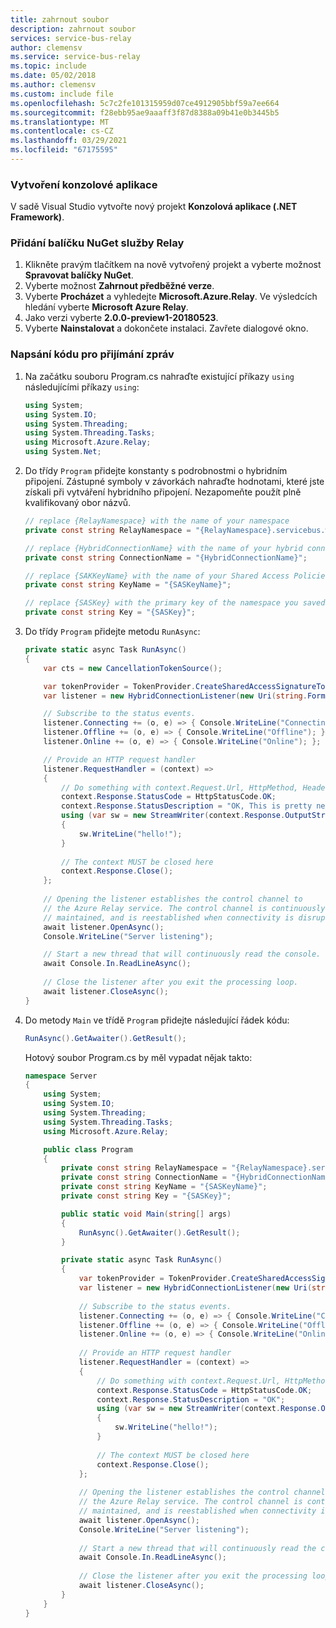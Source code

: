 ```yaml
---
title: zahrnout soubor
description: zahrnout soubor
services: service-bus-relay
author: clemensv
ms.service: service-bus-relay
ms.topic: include
ms.date: 05/02/2018
ms.author: clemensv
ms.custom: include file
ms.openlocfilehash: 5c7c2fe101315959d07ce4912905bbf59a7ee664
ms.sourcegitcommit: f28ebb95ae9aaaff3f87d8388a09b41e0b3445b5
ms.translationtype: MT
ms.contentlocale: cs-CZ
ms.lasthandoff: 03/29/2021
ms.locfileid: "67175595"
---
```

### <a name="create-a-console-application"></a>Vytvoření konzolové aplikace

V sadě Visual Studio vytvořte nový projekt **Konzolová aplikace (.NET Framework)**.

### <a name="add-the-relay-nuget-package"></a>Přidání balíčku NuGet služby Relay

1. Klikněte pravým tlačítkem na nově vytvořený projekt a vyberte možnost **Spravovat balíčky NuGet**.
2. Vyberte možnost **Zahrnout předběžné verze**. 
3. Vyberte **Procházet** a vyhledejte **Microsoft.Azure.Relay**. Ve výsledcích hledání vyberte  **Microsoft Azure Relay**.
4. Jako verzi vyberte **2.0.0-preview1-20180523**. 
5. Vyberte **Nainstalovat** a dokončete instalaci. Zavřete dialogové okno.

### <a name="write-code-to-receive-messages"></a>Napsání kódu pro přijímání zpráv

1. Na začátku souboru Program.cs nahraďte existující příkazy `using` následujícími příkazy `using`:
   
    ```csharp
    using System;
    using System.IO;
    using System.Threading;
    using System.Threading.Tasks;
    using Microsoft.Azure.Relay;
    using System.Net;
    ```
2. Do třídy `Program` přidejte konstanty s podrobnostmi o hybridním připojení. Zástupné symboly v závorkách nahraďte hodnotami, které jste získali při vytváření hybridního připojení. Nezapomeňte použít plně kvalifikovaný obor názvů.
   
    ```csharp
    // replace {RelayNamespace} with the name of your namespace
    private const string RelayNamespace = "{RelayNamespace}.servicebus.windows.net";

    // replace {HybridConnectionName} with the name of your hybrid connection
    private const string ConnectionName = "{HybridConnectionName}";

    // replace {SAKKeyName} with the name of your Shared Access Policies key, which is RootManageSharedAccessKey by default
    private const string KeyName = "{SASKeyName}";

    // replace {SASKey} with the primary key of the namespace you saved earlier
    private const string Key = "{SASKey}";
    ```

3. Do třídy `Program` přidejte metodu `RunAsync`:
   
    ```csharp
    private static async Task RunAsync()
    {
        var cts = new CancellationTokenSource();
   
        var tokenProvider = TokenProvider.CreateSharedAccessSignatureTokenProvider(KeyName, Key);
        var listener = new HybridConnectionListener(new Uri(string.Format("sb://{0}/{1}", RelayNamespace, ConnectionName)), tokenProvider);
   
        // Subscribe to the status events.
        listener.Connecting += (o, e) => { Console.WriteLine("Connecting"); };
        listener.Offline += (o, e) => { Console.WriteLine("Offline"); };
        listener.Online += (o, e) => { Console.WriteLine("Online"); };

        // Provide an HTTP request handler
        listener.RequestHandler = (context) =>
        {
            // Do something with context.Request.Url, HttpMethod, Headers, InputStream...
            context.Response.StatusCode = HttpStatusCode.OK;
            context.Response.StatusDescription = "OK, This is pretty neat";
            using (var sw = new StreamWriter(context.Response.OutputStream))
            {
                sw.WriteLine("hello!");
            }
            
            // The context MUST be closed here
            context.Response.Close();
        };
            
        // Opening the listener establishes the control channel to
        // the Azure Relay service. The control channel is continuously 
        // maintained, and is reestablished when connectivity is disrupted.
        await listener.OpenAsync();
        Console.WriteLine("Server listening");
    
        // Start a new thread that will continuously read the console.
        await Console.In.ReadLineAsync();
        
        // Close the listener after you exit the processing loop.
        await listener.CloseAsync();
    }
    ```
5. Do metody `Main` ve třídě `Program` přidejte následující řádek kódu:
   
    ```csharp
    RunAsync().GetAwaiter().GetResult();
    ```
   
    Hotový soubor Program.cs by měl vypadat nějak takto:
   
    ```csharp
    namespace Server
    {
        using System;
        using System.IO;
        using System.Threading;
        using System.Threading.Tasks;
        using Microsoft.Azure.Relay;
   
        public class Program
        {
            private const string RelayNamespace = "{RelayNamespace}.servicebus.windows.net";
            private const string ConnectionName = "{HybridConnectionName}";
            private const string KeyName = "{SASKeyName}";
            private const string Key = "{SASKey}";
   
            public static void Main(string[] args)
            {
                RunAsync().GetAwaiter().GetResult();
            }
   
            private static async Task RunAsync()
            {
                var tokenProvider = TokenProvider.CreateSharedAccessSignatureTokenProvider(KeyName, Key);
                var listener = new HybridConnectionListener(new Uri(string.Format("sb://{0}/{1}", RelayNamespace, ConnectionName)), tokenProvider);
           
                // Subscribe to the status events.
                listener.Connecting += (o, e) => { Console.WriteLine("Connecting"); };
                listener.Offline += (o, e) => { Console.WriteLine("Offline"); };
                listener.Online += (o, e) => { Console.WriteLine("Online"); };
        
                // Provide an HTTP request handler
                listener.RequestHandler = (context) =>
                {
                    // Do something with context.Request.Url, HttpMethod, Headers, InputStream...
                    context.Response.StatusCode = HttpStatusCode.OK;
                    context.Response.StatusDescription = "OK";
                    using (var sw = new StreamWriter(context.Response.OutputStream))
                    {
                        sw.WriteLine("hello!");
                    }
                    
                    // The context MUST be closed here
                    context.Response.Close();
                };
           
                // Opening the listener establishes the control channel to
                // the Azure Relay service. The control channel is continuously 
                // maintained, and is reestablished when connectivity is disrupted.
                await listener.OpenAsync();
                Console.WriteLine("Server listening");
           
                // Start a new thread that will continuously read the console.
                await Console.In.ReadLineAsync();
               
                // Close the listener after you exit the processing loop.
                await listener.CloseAsync();
            }
        }
    }
    ```

